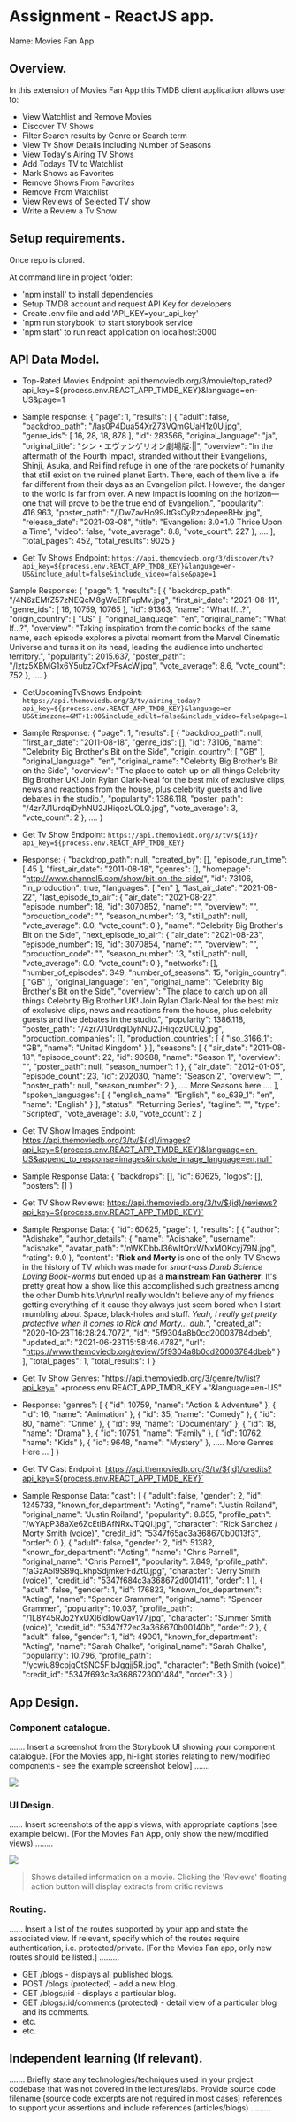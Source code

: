# Assignment - ReactJS app.

Name: Movies Fan App

## Overview.
In this extension of Movies Fan App this TMDB client application allows user to:
 + View Watchlist and Remove Movies
 + Discover TV Shows
 + Filter Search results by Genre or Search term
 + View Tv Show Details Including Number of Seasons
 + View Today's Airing TV Shows
 + Add Todays TV to Watchlist 
 + Mark Shows as Favorites
 + Remove Shows From Favorites
 + Remove From Watchlist
 + View Reviews of Selected TV show
 + Write a Review a Tv Show

## Setup requirements.

Once repo is cloned. 

At command line in project folder: 

+ 'npm install' to install dependencies
+ Setup TMDB account and request API Key for developers
+ Create .env file and add 'API_KEY=your_api_key'
+ 'npm run storybook' to start storybook service
+ 'npm start' to run react application on localhost:3000


## API Data Model.

+ Top-Rated Movies Endpoint: api.themoviedb.org/3/movie/top_rated?api_key=${process.env.REACT_APP_TMDB_KEY}&language=en-US&page=1

+ Sample response:
{
    "page": 1,
    "results": [
        {
            "adult": false,
            "backdrop_path": "/las0P4Dua54XrZ73VQmGUaH1z0U.jpg",
            "genre_ids": [
                16,
                28,
                18,
                878
            ],
            "id": 283566,
            "original_language": "ja",
            "original_title": "シン・エヴァンゲリオン劇場版:||",
            "overview": "In the aftermath of the Fourth Impact, stranded without their Evangelions, Shinji, Asuka, and Rei find refuge in one of the rare pockets of humanity that still exist on the ruined planet Earth. There, each of them live a life far different from their days as an Evangelion pilot. However, the danger to the world is far from over. A new impact is looming on the horizon—one that will prove to be the true end of Evangelion.",
            "popularity": 416.963,
            "poster_path": "/jDwZavHo99JtGsCyRzp4epeeBHx.jpg",
            "release_date": "2021-03-08",
            "title": "Evangelion: 3.0+1.0 Thrice Upon a Time",
            "video": false,
            "vote_average": 8.8,
            "vote_count": 227
        },
        ....
    ],
    "total_pages": 452,
    "total_results": 9025
}

+ Get Tv Shows Endpoint:  `https://api.themoviedb.org/3/discover/tv?api_key=${process.env.REACT_APP_TMDB_KEY}&language=en-US&include_adult=false&include_video=false&page=1`

Sample Response:
{
    "page": 1,
    "results": [
        {
            "backdrop_path": "/4N6zEMfZ57zNEQcM8gWeERFupMv.jpg",
            "first_air_date": "2021-08-11",
            "genre_ids": [
                16,
                10759,
                10765
            ],
            "id": 91363,
            "name": "What If...?",
            "origin_country": [
                "US"
            ],
            "original_language": "en",
            "original_name": "What If...?",
            "overview": "Taking inspiration from the comic books of the same name, each episode explores a pivotal moment from the Marvel Cinematic Universe and turns it on its head, leading the audience into uncharted territory.",
            "popularity": 2015.637,
            "poster_path": "/lztz5XBMG1x6Y5ubz7CxfPFsAcW.jpg",
            "vote_average": 8.6,
            "vote_count": 752
        },
        ....
}

+ GetUpcomingTvShows Endpoint: `https://api.themoviedb.org/3/tv/airing_today?api_key=${process.env.REACT_APP_TMDB_KEY}&language=en-US&timezone=GMT+1:00&include_adult=false&include_video=false&page=1`

+ Sample Response:
{
    "page": 1,
    "results": [
        {
            "backdrop_path": null,
            "first_air_date": "2011-08-18",
            "genre_ids": [],
            "id": 73106,
            "name": "Celebrity Big Brother's Bit on the Side",
            "origin_country": [
                "GB"
            ],
            "original_language": "en",
            "original_name": "Celebrity Big Brother's Bit on the Side",
            "overview": "The place to catch up on all things Celebrity Big Brother UK! Join Rylan Clark-Neal for the best mix of exclusive clips, news and reactions from the house, plus celebrity guests and live debates in the studio.",
            "popularity": 1386.118,
            "poster_path": "/4zr7J1UrdqiDyhNU2JHiqozUOLQ.jpg",
            "vote_average": 3,
            "vote_count": 2
        },
        ....
}

+ Get Tv Show Endpoint:   `https://api.themoviedb.org/3/tv/${id}?api_key=${process.env.REACT_APP_TMDB_KEY}`

+ Response: 
 {
    "backdrop_path": null,
    "created_by": [],
    "episode_run_time": [
        45
    ],
    "first_air_date": "2011-08-18",
    "genres": [],
    "homepage": "http://www.channel5.com/show/bit-on-the-side/",
    "id": 73106,
    "in_production": true,
    "languages": [
        "en"
    ],
    "last_air_date": "2021-08-22",
    "last_episode_to_air": {
        "air_date": "2021-08-22",
        "episode_number": 18,
        "id": 3070852,
        "name": "",
        "overview": "",
        "production_code": "",
        "season_number": 13,
        "still_path": null,
        "vote_average": 0.0,
        "vote_count": 0
    },
    "name": "Celebrity Big Brother's Bit on the Side",
    "next_episode_to_air": {
        "air_date": "2021-08-23",
        "episode_number": 19,
        "id": 3070854,
        "name": "",
        "overview": "",
        "production_code": "",
        "season_number": 13,
        "still_path": null,
        "vote_average": 0.0,
        "vote_count": 0
    },
    "networks": [],
    "number_of_episodes": 349,
    "number_of_seasons": 15,
    "origin_country": [
        "GB"
    ],
    "original_language": "en",
    "original_name": "Celebrity Big Brother's Bit on the Side",
    "overview": "The place to catch up on all things Celebrity Big Brother UK! Join Rylan Clark-Neal for the best mix of exclusive clips, news and reactions from the house, plus celebrity guests and live debates in the studio.",
    "popularity": 1386.118,
    "poster_path": "/4zr7J1UrdqiDyhNU2JHiqozUOLQ.jpg",
    "production_companies": [],
    "production_countries": [
        {
            "iso_3166_1": "GB",
            "name": "United Kingdom"
        }
    ],
    "seasons": [
        {
            "air_date": "2011-08-18",
            "episode_count": 22,
            "id": 90988,
            "name": "Season 1",
            "overview": "",
            "poster_path": null,
            "season_number": 1
        },
        {
            "air_date": "2012-01-05",
            "episode_count": 23,
            "id": 202030,
            "name": "Season 2",
            "overview": "",
            "poster_path": null,
            "season_number": 2
        },
       .... More Seasons here ....
    ],
    "spoken_languages": [
        {
            "english_name": "English",
            "iso_639_1": "en",
            "name": "English"
        }
    ],
    "status": "Returning Series",
    "tagline": "",
    "type": "Scripted",
    "vote_average": 3.0,
    "vote_count": 2
}

+ Get TV Show Images Endpoint: https://api.themoviedb.org/3/tv/${id}/images?api_key=${process.env.REACT_APP_TMDB_KEY}&language=en-US&append_to_response=images&include_image_language=en,null`

+ Sample Response Data:
{
    "backdrops": [],
    "id": 60625,
    "logos": [],
    "posters": []
}

+ Get TV Show Reviews: https://api.themoviedb.org/3/tv/${id}/reviews?api_key=${process.env.REACT_APP_TMDB_KEY}`

+ Sample Response Data:
{
    "id": 60625,
    "page": 1,
    "results": [
        {
            "author": "Adishake",
            "author_details": {
                "name": "Adishake",
                "username": "adishake",
                "avatar_path": "/nWKDbbJ36wltQrxWNxMOKcyj79N.jpg",
                "rating": 9.0
            },
            "content": "**Rick and Morty** is one of the only TV Shows in the history of TV which was made for _smart-ass Dumb Science Loving Book-worms_ but ended up as a **mainstream Fan Gatherer**. It's pretty great how a show like this accomplished such greatness among the other Dumb hits.\r\n\r\nI really wouldn't believe any of my friends getting everything of it cause they always just seem bored when I start mumbling about Space, black-holes and stuff. _Yeah, I really get pretty protective when it comes to Rick and Morty... duh._",
            "created_at": "2020-10-23T16:28:24.707Z",
            "id": "5f9304a8b0cd20003784dbeb",
            "updated_at": "2021-06-23T15:58:46.478Z",
            "url": "https://www.themoviedb.org/review/5f9304a8b0cd20003784dbeb"
        }
    ],
    "total_pages": 1,
    "total_results": 1
}

+ Get Tv Show Genres:     "https://api.themoviedb.org/3/genre/tv/list?api_key=" +process.env.REACT_APP_TMDB_KEY +"&language=en-US"

+ Response: "genres": [
        {
            "id": 10759,
            "name": "Action & Adventure"
        },
        {
            "id": 16,
            "name": "Animation"
        },
        {
            "id": 35,
            "name": "Comedy"
        },
        {
            "id": 80,
            "name": "Crime"
        },
        {
            "id": 99,
            "name": "Documentary"
        },
        {
            "id": 18,
            "name": "Drama"
        },
        {
            "id": 10751,
            "name": "Family"
        },
        {
            "id": 10762,
            "name": "Kids"
        },
        {
            "id": 9648,
            "name": "Mystery"
        },
    ..... More Genres Here ...
    ]
}

+ Get TV Cast Endpoint: https://api.themoviedb.org/3/tv/${id}/credits?api_key=${process.env.REACT_APP_TMDB_KEY}`

+ Sample Response Data:
"cast": [
        {
            "adult": false,
            "gender": 2,
            "id": 1245733,
            "known_for_department": "Acting",
            "name": "Justin Roiland",
            "original_name": "Justin Roiland",
            "popularity": 8.655,
            "profile_path": "/wYApP38aXe6ZcEtlBAfNRxJTQQi.jpg",
            "character": "Rick Sanchez / Morty Smith (voice)",
            "credit_id": "5347f65ac3a368670b0013f3",
            "order": 0
        },
        {
            "adult": false,
            "gender": 2,
            "id": 51382,
            "known_for_department": "Acting",
            "name": "Chris Parnell",
            "original_name": "Chris Parnell",
            "popularity": 7.849,
            "profile_path": "/aGzA5l9S89qLkhpSdjmkerFdZt0.jpg",
            "character": "Jerry Smith (voice)",
            "credit_id": "5347f684c3a368672d001411",
            "order": 1
        },
        {
            "adult": false,
            "gender": 1,
            "id": 176823,
            "known_for_department": "Acting",
            "name": "Spencer Grammer",
            "original_name": "Spencer Grammer",
            "popularity": 10.037,
            "profile_path": "/1L8Y45RJo2YxUXl6ldIowQay1V7.jpg",
            "character": "Summer Smith (voice)",
            "credit_id": "5347f72ec3a368670b00140b",
            "order": 2
        },
        {
            "adult": false,
            "gender": 1,
            "id": 49001,
            "known_for_department": "Acting",
            "name": "Sarah Chalke",
            "original_name": "Sarah Chalke",
            "popularity": 10.796,
            "profile_path": "/ycwiu89cpjqCtSNC5FjbJggjj5R.jpg",
            "character": "Beth Smith (voice)",
            "credit_id": "5347f693c3a3686723001484",
            "order": 3
        }
    ]
## App Design.

### Component catalogue.

....... Insert a screenshot from the Storybook UI showing your component catalogue. [For the Movies app, hi-light stories relating to new/modified components - see the example screenshot below] .......

![][stories]

### UI Design.

...... Insert screenshots of the app's views, with appropriate captions (see example below). (For the Movies Fan App, only show the new/modified views) ........

![][view]
>Shows detailed information on a movie. Clicking the 'Reviews' floating action button will display extracts from critic reviews.

### Routing.

...... Insert a list of the routes supported by your app and state the associated view. If relevant, specify which of the routes require authentication, i.e. protected/private. [For the Movies Fan app, only new routes should be listed.] ......... 

+ GET /blogs - displays all published blogs.
+ POST /blogs (protected) - add a new blog.
+ GET /blogs/:id - displays a particular blog.
+ GET /blogs/:id/comments (protected) - detail view of a particular blog and its comments.
+ etc.
+ etc.

## Independent learning (If relevant).

....... Briefly state any technologies/techniques used in your project codebase that was not covered in the lectures/labs. Provide source code filename (source code excerpts are not required in most cases) references to support your assertions and include references (articles/blogs) ......... 


[model]: ./data.jpg
[view]: ./view.png
[stories]: ./storybook.png